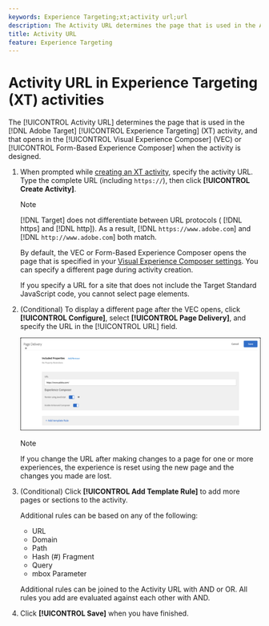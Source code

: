 ```yaml
---
keywords: Experience Targeting;xt;activity url;url
description: The Activity URL determines the page that is used in the Adobe Target Experience Targeting activity, and that opens in the Visual Experience Composer (VEC) or Form-Based Experience Composer when the activity is designed.
title: Activity URL
feature: Experience Targeting
---
```


# Activity URL in Experience Targeting (XT) activities

The [!UICONTROL Activity URL] determines the page that is used in the [!DNL Adobe Target] [!UICONTROL Experience Targeting] (XT) activity, and that opens in the [!UICONTROL Visual Experience Composer] (VEC) or [!UICONTROL Form-Based Experience Composer] when the activity is designed.

1. When prompted while [creating an XT activity](/help/c-activities/t-experience-target/t-xt-create/xt-create.md), specify the activity URL. Type the complete URL (including `https://`), then click **[!UICONTROL Create Activity]**.

   >[!NOTE]
   >
   >[!DNL Target] does not differentiate between URL protocols ( [!DNL https] and [!DNL http]). As a result, [!DNL `https://www.adobe.com`] and [!DNL `http://www.adobe.com`] both match.
   >
   >By default, the VEC or Form-Based Experience Composer opens the page that is specified in your [Visual Experience Composer settings](/help/administrating-target/visual-experience-composer-set-up.md). You can specify a different page during activity creation.
   >
   >If you specify a URL for a site that does not include the Target Standard JavaScript code, you cannot select page elements.

1. (Conditional) To display a different page after the VEC opens, click **[!UICONTROL Configure]**, select **[!UICONTROL Page Delivery]**, and specify the URL in the [!UICONTROL URL] field.

   ![Page Delivery dialog box](/help/c-activities/t-experience-target/t-xt-create/assets/url-config-new.png)

   >[!NOTE]
   >
   >If you change the URL after making changes to a page for one or more experiences, the experience is reset using the new page and the changes you made are lost.

1. (Conditional) Click **[!UICONTROL Add Template Rule]** to add more pages or sections to the activity.

   Additional rules can be based on any of the following:

   * URL 
   * Domain 
   * Path 
   * Hash (#) Fragment 
   * Query 
   * mbox Parameter

   Additional rules can be joined to the Activity URL with AND or OR. All rules you add are evaluated against each other with AND.

1. Click **[!UICONTROL Save]** when you have finished.